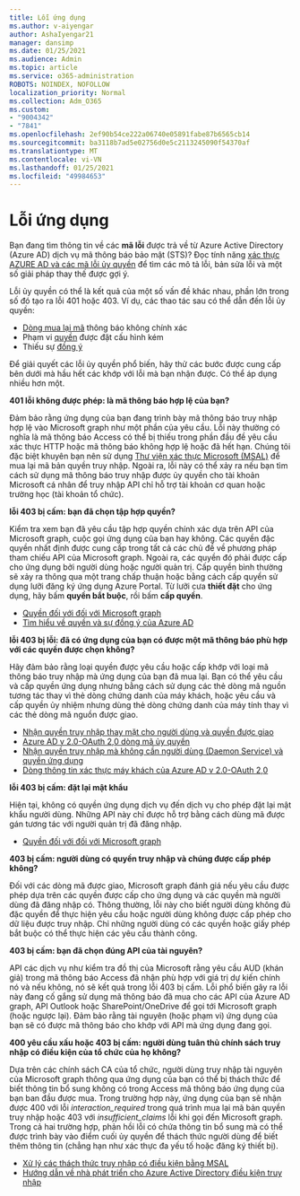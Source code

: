 ```yaml
---
title: Lỗi ứng dụng
ms.author: v-aiyengar
author: AshaIyengar21
manager: dansimp
ms.date: 01/25/2021
ms.audience: Admin
ms.topic: article
ms.service: o365-administration
ROBOTS: NOINDEX, NOFOLLOW
localization_priority: Normal
ms.collection: Adm_O365
ms.custom:
- "9004342"
- "7841"
ms.openlocfilehash: 2ef90b54ce222a06740e05891fabe87b6565cb14
ms.sourcegitcommit: ba3118b7ad5e02756d0e5c2113245090f54370af
ms.translationtype: MT
ms.contentlocale: vi-VN
ms.lasthandoff: 01/25/2021
ms.locfileid: "49984653"
---
```

# <a name="application-errors"></a>Lỗi ứng dụng

Bạn đang tìm thông tin về các **mã lỗi** được trả về từ Azure Active Directory (Azure AD) dịch vụ mã thông báo bảo mật (STS)? Đọc tính năng [xác thực AZURE AD và các mã lỗi ủy quyền](https://docs.microsoft.com/azure/active-directory/develop/reference-aadsts-error-codes) để tìm các mô tả lỗi, bản sửa lỗi và một số giải pháp thay thế được gợi ý.

Lỗi ủy quyền có thể là kết quả của một số vấn đề khác nhau, phần lớn trong số đó tạo ra lỗi 401 hoặc 403. Ví dụ, các thao tác sau có thể dẫn đến lỗi ủy quyền:

- [Dòng mua lại mã](https://docs.microsoft.com/azure/active-directory/develop/reference-aadsts-error-codes) thông báo không chính xác 
- Phạm vi [quyền](https://docs.microsoft.com/azure/active-directory/develop/active-directory-v2-scopes) được đặt cấu hình kém 
- Thiếu sự [đồng ý](https://docs.microsoft.com/azure/active-directory/develop/active-directory-devhowto-multi-tenant-overview#understanding-user-and-admin-consent)

Để giải quyết các lỗi ủy quyền phổ biến, hãy thử các bước được cung cấp bên dưới mà hầu hết các khớp với lỗi mà bạn nhận được. Có thể áp dụng nhiều hơn một.

**401 lỗi không được phép: là mã thông báo hợp lệ của bạn?**

Đảm bảo rằng ứng dụng của bạn đang trình bày mã thông báo truy nhập hợp lệ vào Microsoft graph như một phần của yêu cầu. Lỗi này thường có nghĩa là mã thông báo Access có thể bị thiếu trong phần đầu đề yêu cầu xác thực HTTP hoặc mã thông báo không hợp lệ hoặc đã hết hạn. Chúng tôi đặc biệt khuyên bạn nên sử dụng [Thư viện xác thực Microsoft (MSAL)](https://docs.microsoft.com/azure/active-directory/develop/msal-overview) để mua lại mã bản quyền truy nhập. Ngoài ra, lỗi này có thể xảy ra nếu bạn tìm cách sử dụng mã thông báo truy nhập được ủy quyền cho tài khoản Microsoft cá nhân để truy nhập API chỉ hỗ trợ tài khoản cơ quan hoặc trường học (tài khoản tổ chức).

**lỗi 403 bị cấm: bạn đã chọn tập hợp quyền?**

Kiểm tra xem bạn đã yêu cầu tập hợp quyền chính xác dựa trên API của Microsoft graph, cuộc gọi ứng dụng của bạn hay không. Các quyền đặc quyền nhất định được cung cấp trong tất cả các chủ đề về phương pháp tham chiếu API của Microsoft graph. Ngoài ra, các quyền đó phải được cấp cho ứng dụng bởi người dùng hoặc người quản trị. Cấp quyền bình thường sẽ xảy ra thông qua một trang chấp thuận hoặc bằng cách cấp quyền sử dụng lưỡi đăng ký ứng dụng Azure Portal. Từ lưỡi cưa **thiết đặt** cho ứng dụng, hãy bấm **quyền bắt buộc**, rồi bấm **cấp quyền**.

- [Quyền đối với đối với Microsoft graph](https://docs.microsoft.com/graph/permissions-reference) 
- [Tìm hiểu về quyền và sự đồng ý của Azure AD](https://docs.microsoft.com/azure/active-directory/develop/v2-permissions-and-consent) 

**lỗi 403 bị lỗi: đã có ứng dụng của bạn có được một mã thông báo phù hợp với các quyền được chọn không?**

Hãy đảm bảo rằng loại quyền được yêu cầu hoặc cấp khớp với loại mã thông báo truy nhập mà ứng dụng của bạn đã mua lại. Bạn có thể yêu cầu và cấp quyền ứng dụng nhưng bằng cách sử dụng các thẻ dòng mã nguồn tương tác thay vì thẻ dòng chứng danh của máy khách, hoặc yêu cầu và cấp quyền ủy nhiệm nhưng dùng thẻ dòng chứng danh của máy tính thay vì các thẻ dòng mã nguồn được giao.

- [Nhận quyền truy nhập thay mặt cho người dùng và quyền được giao](https://docs.microsoft.com/graph/auth_v2_user) 
- [Azure AD v 2.0-OAuth 2,0 dòng mã ủy quyền](https://docs.microsoft.com/azure/active-directory/develop/v2-oauth2-auth-code-flow) 
- [Nhận quyền truy nhập mà không cần người dùng (Daemon Service) và quyền ứng dụng](https://docs.microsoft.com/graph/auth_v2_service) 
- [Dòng thông tin xác thực máy khách của Azure AD v 2.0-OAuth 2,0](https://docs.microsoft.com/azure/active-directory/develop/v2-oauth2-client-creds-grant-flow) 

**lỗi 403 bị cấm: đặt lại mật khẩu**

Hiện tại, không có quyền ứng dụng dịch vụ đến dịch vụ cho phép đặt lại mật khẩu người dùng. Những API này chỉ được hỗ trợ bằng cách dùng mã được gán tương tác với người quản trị đã đăng nhập.

- [Quyền đối với đối với Microsoft graph](https://docs.microsoft.com/graph/permissions-reference)

**403 bị cấm: người dùng có quyền truy nhập và chúng được cấp phép không?**

Đối với các dòng mã được giao, Microsoft graph đánh giá nếu yêu cầu được phép dựa trên các quyền được cấp cho ứng dụng và các quyền mà người dùng đã đăng nhập có. Thông thường, lỗi này cho biết người dùng không đủ đặc quyền để thực hiện yêu cầu hoặc người dùng không được cấp phép cho dữ liệu được truy nhập. Chỉ những người dùng có các quyền hoặc giấy phép bắt buộc có thể thực hiện các yêu cầu thành công.

**403 bị cấm: bạn đã chọn đúng API của tài nguyên?**

API các dịch vụ như kiểm tra đồ thị của Microsoft rằng yêu cầu AUD (khán giả) trong mã thông báo Access đã nhận phù hợp với giá trị dự kiến chính nó và nếu không, nó sẽ kết quả trong lỗi 403 bị cấm. Lỗi phổ biến gây ra lỗi này đang cố gắng sử dụng mã thông báo đã mua cho các API của Azure AD graph, API Outlook hoặc SharePoint/OneDrive để gọi tới Microsoft graph (hoặc ngược lại). Đảm bảo rằng tài nguyên (hoặc phạm vi) ứng dụng của bạn sẽ có được mã thông báo cho khớp với API mà ứng dụng đang gọi.

**400 yêu cầu xấu hoặc 403 bị cấm: người dùng tuân thủ chính sách truy nhập có điều kiện của tổ chức của họ không?**

Dựa trên các chính sách CA của tổ chức, người dùng truy nhập tài nguyên của Microsoft graph thông qua ứng dụng của bạn có thể bị thách thức để biết thông tin bổ sung không có trong Access mã thông báo ứng dụng của bạn ban đầu được mua. Trong trường hợp này, ứng dụng của bạn sẽ nhận được 400 với lỗi *interaction_required* trong quá trình mua lại mã bản quyền truy nhập hoặc 403 với *insufficient_claims* lỗi khi gọi đến Microsoft graph. Trong cả hai trường hợp, phản hồi lỗi có chứa thông tin bổ sung mà có thể được trình bày vào điểm cuối ủy quyền để thách thức người dùng để biết thêm thông tin (chẳng hạn như xác thực đa yếu tố hoặc đăng ký thiết bị).

- [Xử lý các thách thức truy nhập có điều kiện bằng MSAL ](https://docs.microsoft.com/azure/active-directory/develop/msal-handling-exceptions#conditional-access-and-claims-challenges)
- [Hướng dẫn về nhà phát triển cho Azure Active Directory điều kiện truy nhập](https://docs.microsoft.com/azure/active-directory/develop/conditional-access-dev-guide)
